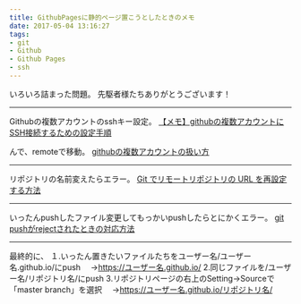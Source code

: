 ```yaml
---
title: GithubPagesに静的ページ置こうとしたときのメモ
date: 2017-05-04 13:16:27
tags:
- git
- Github
- Github Pages
- ssh
---
```

いろいろ詰まった問題。
先駆者様たちありがとうございます！

---
Githubの複数アカウントのsshキー設定。
<a href="http://dev.classmethod.jp/tool/github-ssh-sub-account-setting/">【メモ】githubの複数アカウントにSSH接続するための設定手順</a>

んで、remoteで移動。
<a href="http://qiita.com/okappy/items/8fb3dacf176b45db85eb">githubの複数アカウントの扱い方</a>

---

リポジトリの名前変えたらエラー。
<a href="http://qiita.com/bird_tummy/items/216d760c9c05e8470014">Git でリモートリポジトリの URL を再設定する方法</a>

---

いったんpushしたファイル変更してもっかいpushしたらとにかくエラー。
<a href="http://hacknote.jp/archives/15275/">git pushがrejectされたときの対応方法</a>

---
最終的に、
１.いったん置きたいファイルたちをユーザー名/ユーザー名.github.io/にpush
　→https://ユーザー名.github.io/
2.同じファイルを/ユーザー名/リポジトリ名/にpush
3.リポジトリページの右上のSetting→Sourceで「master branch」を選択
　→https://ユーザー名.github.io/リポジトリ名/
